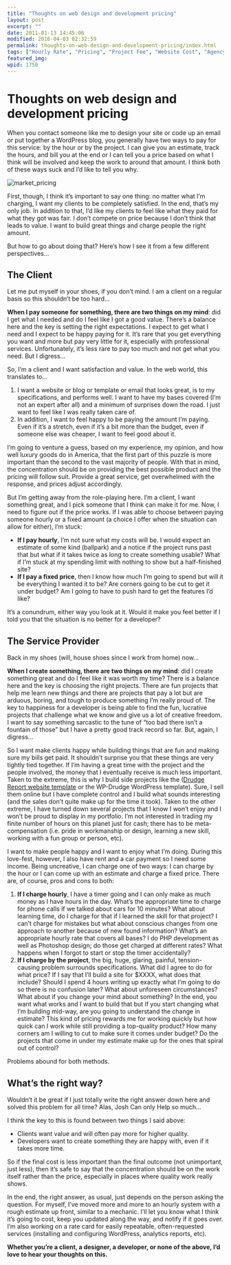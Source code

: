```yaml
---
title: "Thoughts on web design and development pricing"
layout: post
excerpt: ""
date: 2011-01-13 14:45:06
modified: 2016-04-03 02:32:59
permalink: thoughts-on-web-design-and-development-pricing/index.html
tags: ["Hourly Rate", "Pricing", "Project Fee", "Website Cost", "Agency Process", "Design &amp; Creative Process", "Development"]
featured_img: 
wpid: 1750
---
```


# Thoughts on web design and development pricing

When you contact someone like me to design your site or code up an email or put together a WordPress blog, you generally have two ways to pay for this service: by the hour or by the project. I can give you an estimate, track the hours, and bill you at the end or I can tell you a price based on what I think will be involved and keep the work to around that amount. I think both of these ways suck and I’d like to tell you why.

![market_pricing](/_images/2011/01/market_pricing.jpg)

First, though, I think it’s important to say one thing: no matter what I’m charging, I want my clients to be completely satisfied. In the end, that’s my only job. In addition to that, I’d like my clients to feel like what they paid for what they got was fair. I don’t compete on price because I don’t think that leads to value. I want to build great things and charge people the right amount.

But how to go about doing that? Here’s how I see it from a few different perspectives…

The Client
----------

Let me put myself in your shoes, if you don’t mind. I am a client on a regular basis so this shouldn’t be too hard…

**When I pay someone for something, there are two things on my mind**: did I get what I needed and do I feel like I got a good value. There’s a balance here and the key is setting the right expectations. I expect to get what I need and I expect to be happy paying for it. It’s rare that you get everything you want and more but pay very little for it, especially with professional services. Unfortunately, it’s less rare to pay too much and not get what you need. But I digress…

So, I’m a client and I want satisfaction and value. In the web world, this translates to…

1. I want a website or blog or template or email that looks great, is to my specifications, and performs well. I want to have my bases covered (I’m not an expert after all) and a minimum of surprises down the road. I just want to feel like I was really taken care of.
2. In addition, I want to feel happy to be paying the amount I’m paying. Even if it’s a stretch, even if it’s a bit more than the budget, even if someone else was cheaper, I want to feel good about it.

I’m going to venture a guess, based on my experience, my opinion, and how well luxury goods do in America, that the first part of this puzzle is more important than the second to the vast majority of people. With that in mind, the concentration should be on providing the best possible product and the pricing will follow suit. Provide a great service, get overwhelmed with the response, and prices adjust accordingly.

But I’m getting away from the role-playing here. I’m a client, I want something great, and I pick someone that I think can make it for me. Now, I need to figure out if the price works. If I was able to choose between paying someone hourly or a fixed amount (a choice I offer when the situation can allow for either), I’m stuck:

- **If I pay hourly**, I’m not sure what my costs will be. I would expect an estimate of some kind (ballpark) and a notice if the project runs past that but what if it takes twice as long to create something usable? What if I’m stuck at my spending limit with nothing to show but a half-finished site?
- **If I pay a fixed price**, then I know how much I’m going to spend but will it be everything I wanted it to be? Are corners going to be cut to get it under budget? Am I going to have to push hard to get the features I’d like?

It’s a conundrum, either way you look at it. Would it make you feel better if I told you that the situation is no better for a developer?

The Service Provider
--------------------

Back in my shoes (will, house shoes since I work from home) now…

**When I create something, there are two things on my mind**: did I create something great and do I feel like it was worth my time? There is a balance here and the key is choosing the right projects. There are fun projects that help me learn new things and there are projects that pay a lot but are arduous, boring, and tough to produce something I’m really proud of. The key to happiness for a developer is being able to find the fun, lucrative projects that challenge what we know and give us a lot of creative freedom. I want to say something sarcastic to the tune of “too bad there isn’t a fountain of those” but I have a pretty good track record so far. But, again, I digress…

So I want make clients happy while building things that are fun and making sure my bills get paid. It shouldn’t surprise you that these things are very tightly tied together. If I’m having a great time with the project and the people involved, the money that I eventually receive is much less important. Taken to the extreme, this is why I build side projects like the ([Drudge Report website template](/drudge-report-website-template/) or the WP-Drudge WordPress template). Sure, I sell them online but I have complete control and I build what sounds interesting (and the sales don’t quite make up for the time it took). Taken to the other extreme, I have turned down several projects that I know I won’t enjoy and I won’t be proud to display in my portfolio. I’m not interested in trading my finite number of hours on this planet just for cash; there has to be meta-compensation (i.e. pride in workmanship or design, learning a new skill, working with a fun group or person, etc).

I want to make people happy and I want to enjoy what I’m doing. During this love-fest, however, I also have rent and a car payment so I need some income. Being uncreative, I can charge one of two ways: I can charge by the hour or I can come up with an estimate and charge a fixed price. There are, of course, pros and cons to both:

1. **If I charge hourly**, I have a timer going and I can only make as much money as I have hours in the day. What’s the appropriate time to charge for phone calls if we talked about cars for 10 minutes? What about learning time, do I charge for that if I learned the skill for that project? I can’t charge for mistakes but what about conscious changes from one approach to another because of new found information? What’s an appropriate hourly rate that covers all bases? I do PHP development as well as Photoshop design; do those get charged at different rates? What happens when I forgot to start or stop the timer accidentally?
2. **If I charge by the project**, the big, huge, glaring, painful, tension-causing problem surrounds specifications. What did I agree to do for what price? If I say that I’ll build a site for $XXXX, what does that include? Should I spend 4 hours writing up exactly what I’m going to do so there is no confusion later? What about unforeseen circumstances? What about if you change your mind about something? In the end, you want what works and I want to build that but if you start changing what I’m building mid-way, are you going to understand the change in estimate? This kind of pricing rewards me for working quickly but how quick can I work while still providing a top-quality product? How many corners am I willing to cut to make sure it comes under budget? Do the projects that come in under my estimate make up for the ones that spiral out of control?

Problems abound for both methods.

What’s the right way?
---------------------

Wouldn’t it be great if I just totally write the right answer down here and solved this problem for all time? Alas, Josh Can only Help so much…

I think the key to this is found between two things I said above:

- Clients want value and will often pay more for higher quality.
- Developers want to create something they are happy with, even if it takes more time.

So if the final cost is less important than the final outcome (not unimportant, just less), then it’s safe to say that the concentration should be on the work itself rather than the price, especially in places where quality work really shows.

In the end, the right answer, as usual, just depends on the person asking the question. For myself, I’ve moved more and more to an hourly system with a rough estimate up front, similar to a mechanic. I’ll let you know what I think it’s going to cost, keep you updated along the way, and notify if it goes over. I’m also working on a rate card for easily repeatable, often-requested services (installing and configuring WordPress, analytics reports, etc).

**Whether you’re a client, a designer, a developer, or none of the above, I’d love to hear your thoughts on this.**